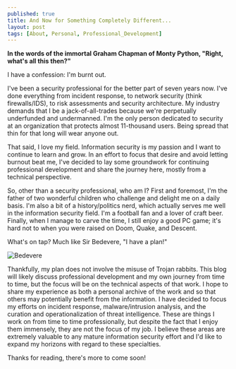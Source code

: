 ```yaml
---
published: true
title: And Now for Something Completely Different...
layout: post
tags: [About, Personal, Professional_Development]
---
```

**In the words of the immortal Graham Chapman of Monty Python, "Right, what's all this then?"**

I have a confession: I'm burnt out.

I've been a security professional for the better part of seven years now.  I've done everything from incident response, to network security (think firewalls/IDS), to risk assessments and security architecture.  My industry demands that I be a jack-of-all-trades because we're perpetually underfunded and undermanned.  I'm the only person dedicated to security at an organization that protects almost 11-thousand users.  Being spread that thin for that long will wear anyone out.

That said, I love my field.  Information security is my passion and I want to continue to learn and grow.  In an effort to focus that desire and avoid letting burnout beat me, I've decided to lay some groundwork for continuing professional development and share the journey here, mostly from a technical perspective.

So, other than a security professional, who am I?  First and foremost, I'm the father of two wonderful children who challenge and delight me on a daily basis.  I'm also a bit of a history/politics nerd, which actually serves me well in the information security field.  I'm a football fan and a lover of craft beer.  Finally, when I manage to carve the time, I still enjoy a good PC game; it's hard not to when you were raised on Doom, Quake, and Descent.

What's on tap?  Much like Sir Bedevere, "I have a plan!"

![Bedevere](http://tophatlounge.com/wp-content/uploads/2013/04/holygrail4.png)

Thankfully, my plan does not involve the misuse of Trojan rabbits.  This blog will likely discuss professional development and my own journey from time to time, but the focus will be on the technical aspects of that work.  I hope to share my experience as both a personal archive of the work and so that others may potentially benefit from the information.  I have decided to focus my efforts on incident response, malware/intrusion analysis, and the curation and operationalization of threat intelligence.  These are things I work on from time to time professionally, but despite the fact that I enjoy them immensely, they are not the focus of my job.  I believe these areas are extremely valuable to any mature information security effort and I'd like to expand my horizons with regard to these specialties.

Thanks for reading, there's more to come soon!